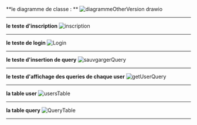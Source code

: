 **le diagramme de classe : **
![diagrammeOtherVersion drawio](https://github.com/user-attachments/assets/506c7a6d-d297-4686-b16b-d22a0b48de77)
***********************************************************************
**le teste d'inscription**
![inscription](https://github.com/user-attachments/assets/5881a5b0-7fd1-469f-a5b9-3f409d23b1e1)
***********************************************************************
**le teste de login**
![Login](https://github.com/user-attachments/assets/75e7495e-916b-4397-a5e5-4ed14b13dc93)
***********************************************************************
**le teste d'insertion de query**
![sauvgargerQuery](https://github.com/user-attachments/assets/9e70b496-1cd8-43f1-b537-92761643e3df)
***********************************************************************
**le teste d'affichage des queries de chaque user**
![getUserQuery](https://github.com/user-attachments/assets/8f454c2a-ed27-4545-91eb-9f3895b27917)
***********************************************************************
**la table user**
![usersTable](https://github.com/user-attachments/assets/407afd04-e0fe-4faa-95b6-6f2753fba105)
***********************************************************************
**la table query**
![QueryTable](https://github.com/user-attachments/assets/0ceecb43-a84e-4e4a-9c5e-1c5d06fda148)
***********************************************************************
